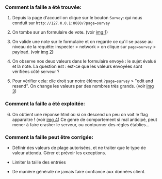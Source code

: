 ### Comment la faille a été trouvée:

1. Depuis la page d'accueil on clique sur le bouton `Survey`: qui nous conduit sur `http://127.0.0.1:8080/?page=survey`

2. On tombe sur un formulaire de vote. (voir [img 1](./img1.png))

3. On valide une note sur le formulaire et on regarde ce qu'il se passe au niveau de la requête:
inspecter > network > on clique sur `page=survey` > payload. (voir [img 2](./img2.png))

4. On observe nos deux valeurs dans le formulaire envoyé : le sujet évalué et la note.
La question est : est-ce que les valeurs envoyées sont vérifiées côté serveur ?

5. Pour vérifier cela: clic droit sur notre élément `?page=survey` > "edit and resend".
On change les valeurs par des nombres très grands. (voir [img 3](./img3.png))

### Comment la faille a été exploitée:

6. On obtient une réponse html où si on descend un peu on voit le flag apparaitre ! (voir [img 4](./img4.png))
Ce genre de comportement si mal anticipé, peut mener à faire crasher le serveur, ou contourner des règles établies... 

### Comment la faille peut être corrigée:

- Définir des valeurs de plage autorisées, et ne traiter que le type de valeur attendu. Gérer et prévoir les exceptions.

- Limiter la taille des entrées

- De manière générale ne jamais faire confiance aux données client.
